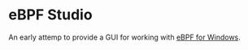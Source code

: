# eBPF Studio

An early attemp to provide a GUI for working with [eBPF for Windows](https://github.com/microsoft/ebpf-for-windows).

